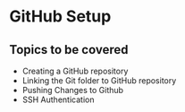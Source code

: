 # GitHub Setup

## Topics to be covered 
- Creating a GitHub repository
- Linking the Git folder to GitHub repository
- Pushing Changes to Github
- SSH Authentication
